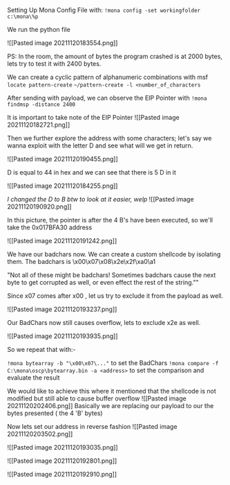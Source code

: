 Setting Up Mona Config File with:
`!mona config -set workingfolder c:\mona\%p`

We run  the python file

![[Pasted image 20211120183554.png]]

PS: In the room, the amount of bytes the program crashed is at 2000 bytes, lets try to test it with 2400 bytes.

We can create a cyclic pattern of alphanumeric combinations with msf
`locate pattern-create`
`~/pattern-create -l <number_of_characters`

After sending with payload, we can observe the EIP Pointer with
`!mona findmsp -distance 2400`

It is important to take note of the EIP Pointer
![[Pasted image 20211120182721.png]]

Then we further explore the address with some characters; let's say we wanna exploit with the letter D and see what will we get in return.

![[Pasted image 20211120190455.png]]

D is equal to 44 in hex and we can see that there is 5 D in it 

![[Pasted image 20211120184255.png]]


*I changed the D to B btw to look at it easier, welp*
![[Pasted image 20211120190920.png]]

In this picture, the pointer is after the 4 B's have been executed, so we'll take the 0x017BFA30 address

![[Pasted image 20211120191242.png]]

We have our badchars now. We can create a custom shellcode by isolating them. The badchars is \x00\x07\x08\x2e\x2f\xa0\a1

"Not all of these might be badchars! Sometimes badchars cause the next byte to get corrupted as well, or even effect the rest of the string.""

Since x07 comes after x00 , let us try to exclude it from the payload as well.

![[Pasted image 20211120193237.png]]

Our BadChars now still causes overflow, lets to exclude x2e as well.

![[Pasted image 20211120193935.png]]

So we repeat that with:-

`!mona bytearray -b "\x00\x07\..."` to set the BadChars
`!mona compare -f C:\mona\oscp\bytearray.bin -a <address>` to set the comparison and evaluate the result

We would like to achieve this where it mentioned that the shellcode is not modified but still able to cause buffer overflow
![[Pasted image 20211120202406.png]]
Basically we are replacing our payload to our the bytes presented ( the 4 'B' bytes)

Now lets set our address in reverse fashion
![[Pasted image 20211120203502.png]]


![[Pasted image 20211120193035.png]]

![[Pasted image 20211120192801.png]]

![[Pasted image 20211120192910.png]]
